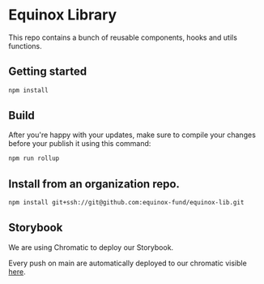 # Equinox Library

This repo contains a bunch of reusable components, hooks and utils functions.

## Getting started

```bash
npm install
```

## Build

After you're happy with your updates, make sure to compile your changes before your publish it using this command:

```bash
npm run rollup
```

## Install from an organization repo.

```bash
npm install git+ssh://git@github.com:equinox-fund/equinox-lib.git
```

## Storybook

We are using Chromatic to deploy our Storybook.

Every push on main are automatically deployed to our chromatic visible
[here](https://6225b1c0864a7a003a145ca4-kfodqfmyll.chromatic.com/).
